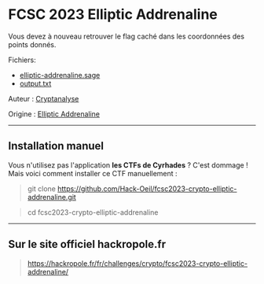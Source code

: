 # FCSC 2023 Elliptic Addrenaline


Vous devez à nouveau retrouver le flag caché dans les coordonnées des points donnés.



Fichiers:
- [elliptic-addrenaline.sage](elliptic-addrenaline.sage)
- [output.txt](output.txt)




Auteur : [Cryptanalyse](https://x.com/Cryptanalyse)


Origine : [Elliptic Addrenaline](https://hackropole.fr/fr/challenges/crypto/fcsc2023-crypto-elliptic-addrenaline/)


-----------


## Installation manuel
Vous n'utilisez pas l'application **les CTFs de Cyrhades** ? C'est dommage !
Mais voici comment installer ce CTF manuellement :

> git clone https://github.com/Hack-Oeil/fcsc2023-crypto-elliptic-addrenaline.git

> cd fcsc2023-crypto-elliptic-addrenaline


-----------


## Sur le site officiel hackropole.fr
> https://hackropole.fr/fr/challenges/crypto/fcsc2023-crypto-elliptic-addrenaline/